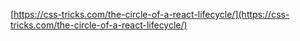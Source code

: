 [https://css-tricks.com/the-circle-of-a-react-lifecycle/](https://css-tricks.com/the-circle-of-a-react-lifecycle/)

